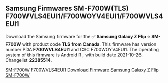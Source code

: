 <h2>Samsung Firmwares SM-F700W(TLS) F700WVLS4EUI1/F700WOYV4EUI1/F700WVLS4EUI1</h2>
Download the Samsung firmware for the ✅ <strong>Samsung Galaxy Z Flip </strong> ⭐ <strong>SM-F700W</strong> with product code <strong>TLS</strong> <strong> from Canada</strong>. This firmware has version number PDA <strong>F700WVLS4EUI1</strong> and CSC F700WOYV4EUI1. The operating system of this firmware is Android R , with build date 2021-10-26. Changelist <strong>22385514</strong>.


[SM-F700W](https://samfirm.shop/samsung/model/SM-F700W)
[F700WVLS4EUI1](https://samfirm.shop/samsung/pda/F700WVLS4EUI1)
[Download Firmware Samsung Galaxy Z Flip SM-F700W](https://samfirm.shop/samsung/firmware/468390)
